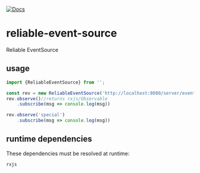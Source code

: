 [![Docs](https://img.shields.io/badge/Docs-Generated-green.svg)](https://ingvord.github.io/reliable-event-source/)

# reliable-event-source
Reliable EventSource

## usage

```js
import {ReliableEventSource} from '';

const rev = new ReliableEventSource('http://localhost:8080/server/event-stream', {withCredentials: true}/*enable cors*/, 3000/*reconnection delay*/)
rev.observe()//returns rxjs/Observable
    .subscribe(msg => console.log(msg))

rev.observe('special')
    .subscribe(msg => console.log(msg))
```

## runtime dependencies

These dependencies must be resolved at runtime:

```js
rxjs
```
